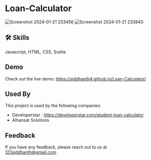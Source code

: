 # Loan-Calculator
![Screenshot 2024-01-21 233456](https://github.com/siddhanth4/Loan-Calculator/assets/130589754/511aa791-ef07-471f-9216-ef799ce11c50)
![Screenshot 2024-01-21 233840](https://github.com/siddhanth4/Loan-Calculator/assets/130589754/4284fe49-ba96-4aae-9268-e0b84bb376a6)

## 🛠 Skills
Javascript, HTML, CSS, Svelte


## Demo
Check out the live demo:
https://siddhanth4.github.io/Loan-Calculator/

## Used By

This project is used by the following companies:

- Developerstar : https://developerstar.com/student-loan-calculator
- Alhansat Solutions


## Feedback
If you have any feedback, please reach out to us at 123siddhanth@gmail.com
